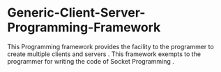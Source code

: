 # Generic-Client-Server-Programming-Framework
This Programming framework provides the facility to the programmer to create multiple clients and servers . This framework exempts to the programmer for writing the code of Socket Programming . 
